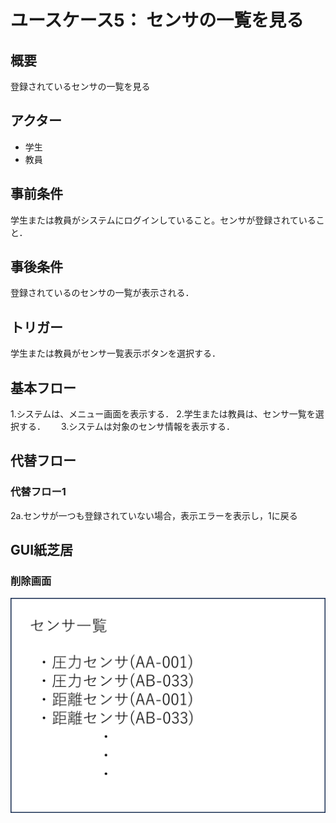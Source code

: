 # ユースケース5： センサの一覧を見る

## 概要
登録されているセンサの一覧を見る

## アクター
* 学生
* 教員

## 事前条件
学生または教員がシステムにログインしていること。センサが登録されていること．

## 事後条件
登録されているのセンサの一覧が表示される．

## トリガー
学生または教員がセンサ一覧表示ボタンを選択する．

## 基本フロー
1.システムは、メニュー画面を表示する．
2.学生または教員は、センサ一覧を選択する．　　
3.システムは対象のセンサ情報を表示する．  

## 代替フロー
### 代替フロー1
2a.センサが一つも登録されていない場合，表示エラーを表示し，1に戻る

## GUI紙芝居
### 削除画面
![itiran](itiran.png)